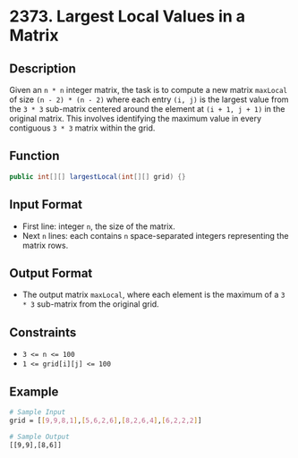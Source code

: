 # 2373. Largest Local Values in a Matrix

## Description

Given an `n * n` integer matrix, the task is to compute a new matrix `maxLocal` of size `(n - 2) * (n - 2)` where each entry `(i, j)` is the largest value from the `3 * 3` sub-matrix centered around the element at `(i + 1, j + 1)` in the original matrix. This involves identifying the maximum value in every contiguous `3 * 3` matrix within the grid.

## Function

```java
public int[][] largestLocal(int[][] grid) {}
```

## Input Format

- First line: integer `n`, the size of the matrix.
- Next `n` lines: each contains `n` space-separated integers representing the matrix rows.

## Output Format

- The output matrix `maxLocal`, where each element is the maximum of a `3 * 3` sub-matrix from the original grid.

## Constraints

- `3 <= n <= 100`
- `1 <= grid[i][j] <= 100`

## Example

```bash
# Sample Input
grid = [[9,9,8,1],[5,6,2,6],[8,2,6,4],[6,2,2,2]]

# Sample Output
[[9,9],[8,6]]
```
